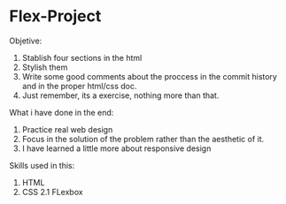 # Flex-Project

Objetive: 

1. Stablish four sections in the html
2. Stylish them
3. Write some good comments about the proccess in the commit history and in the proper html/css doc. 
4. Just remember, its a exercise, nothing more than that.

What i have done in the end:

1. Practice real web design
2. Focus in the solution of the problem rather than the aesthetic of it.
3. I have learned a little more about responsive design

Skills used in this:

1. HTML
2. CSS
  2.1 FLexbox
